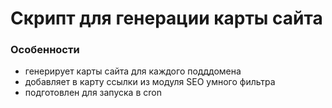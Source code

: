 # Скрипт для генерации карты сайта

### Особенности

* генерирует карты сайта для каждого подддомена
* добавляет в карту ссылки из модуля SEO умного фильтра
* подготовлен для запуска в cron
